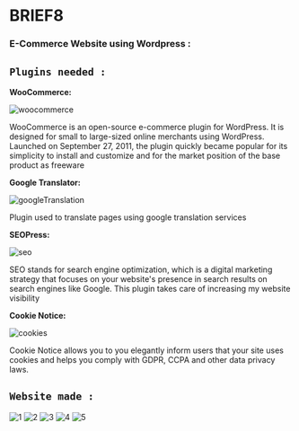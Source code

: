 # BRIEF8
### E-Commerce Website using Wordpress :

## ```Plugins needed :```

**WooCommerce:**

![woocommerce](https://user-images.githubusercontent.com/77494902/123642776-94607c80-d81b-11eb-99b6-adad4e983959.jpg)

WooCommerce is an open-source e-commerce plugin for WordPress. It is designed for small to large-sized online merchants using WordPress. Launched on September 27, 2011, the plugin quickly became popular for its simplicity to install and customize and for the market position of the base product as freeware

**Google Translator:**

![googleTranslation](https://user-images.githubusercontent.com/77494902/123642779-94f91300-d81b-11eb-9ee1-83cf29841371.jpg)

Plugin used to translate pages using google translation services

**SEOPress:**

![seo](https://user-images.githubusercontent.com/77494902/123642783-9591a980-d81b-11eb-9b67-b454385ff6bd.jpg)

SEO stands for search engine optimization, which is a digital marketing strategy that focuses on your website's presence in search results on search engines like Google.
This plugin takes care of increasing my website visibility

**Cookie Notice:**

![cookies](https://user-images.githubusercontent.com/77494902/123642787-962a4000-d81b-11eb-95c6-21121cc0ff38.jpg)

Cookie Notice allows you to you elegantly inform users that your site uses cookies and helps you comply with GDPR, CCPA and other data privacy laws.

## ```Website made :```

![1](https://user-images.githubusercontent.com/77494902/123644695-83186f80-d81d-11eb-9a42-3713fd3af176.jpg)
![2](https://user-images.githubusercontent.com/77494902/123644697-84499c80-d81d-11eb-8c12-c77483391bb8.jpg)
![3](https://user-images.githubusercontent.com/77494902/123644699-84499c80-d81d-11eb-84d3-34f76d622498.jpg)
![4](https://user-images.githubusercontent.com/77494902/123644702-84e23300-d81d-11eb-9a52-dd9e08a69382.jpg)
![5](https://user-images.githubusercontent.com/77494902/123644703-84e23300-d81d-11eb-97db-5af3fbc14b7c.jpg)


